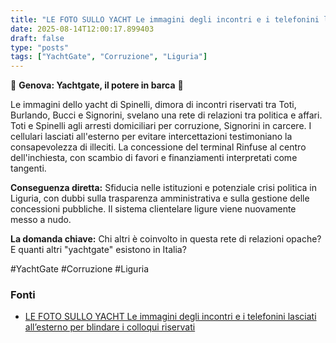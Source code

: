 ```yaml
---
title: "LE FOTO SULLO YACHT Le immagini degli incontri e i telefonini lasciati all’esterno per blindare i colloqui riservati"
date: 2025-08-14T12:00:17.899403
draft: false
type: "posts"
tags: ["YachtGate", "Corruzione", "Liguria"]
---
```


🚨 **Genova: Yachtgate, il potere in barca** 🚨

Le immagini dello yacht di Spinelli, dimora di incontri riservati tra Toti, Burlando, Bucci e Signorini, svelano una rete di relazioni tra politica e affari.  Toti e Spinelli agli arresti domiciliari per corruzione,  Signorini in carcere.  I cellulari lasciati all'esterno per evitare intercettazioni testimoniano la consapevolezza di illeciti.  La concessione del terminal Rinfuse al centro dell'inchiesta,  con scambio di favori e finanziamenti interpretati come tangenti.

**Conseguenza diretta:**  Sfiducia nelle istituzioni e  potenziale crisi politica in Liguria, con  dubbi sulla trasparenza amministrativa e sulla gestione delle concessioni pubbliche.  Il sistema clientelare ligure viene nuovamente messo a nudo.

**La domanda chiave:**  Chi altri è coinvolto in questa rete di relazioni opache?  E quanti altri "yachtgate" esistono in Italia?


#YachtGate #Corruzione #Liguria


### Fonti
- [LE FOTO SULLO YACHT Le immagini degli incontri e i telefonini lasciati all’esterno per blindare i colloqui riservati](https://www.corriere.it/cronache/24_maggio_12/toti-arrestato-gli-incontri-sullo-yacht-di-spinelli-e-i-telefonini-lasciati-all-esterno-per-blindare-i-colloqui-riservati-e99c3dad-0cea-46a5-9b3a-8e728c4c3xlk.shtml)
